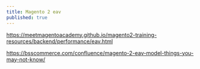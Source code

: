 ```yaml
---
title: Magento 2 eav
published: true
---
```


<https://meetmagentoacademy.github.io/magento2-training-resources/backend/performance/eav.html>

<https://bsscommerce.com/confluence/magento-2-eav-model-things-you-may-not-know/>


